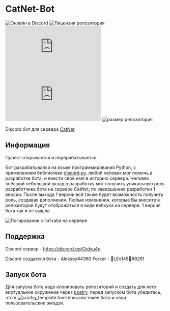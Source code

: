 # CatNet-Bot
![Онлайн в Discord](https://img.shields.io/discord/636658861209813000?label=CatNet) ![Лицензия репозитория](https://img.shields.io/github/license/AlekseyZz/CatNet-Bot?label=%D0%BB%D0%B8%D1%86%D0%B5%D0%BD%D0%B7%D0%B8%D1%8F) ![версия discord.py](https://img.shields.io/pypi/v/discord.py?label=discord.py&logo=discord.py) ![совместимости python с discord.py](https://img.shields.io/pypi/pyversions/discord.py) ![размер репозитория](https://img.shields.io/github/repo-size/AlekseyZz/CatNet-Bot?label=%D1%80%D0%B0%D0%B7%D0%BC%D0%B5%D1%80%20%D1%80%D0%B5%D0%BF%D0%BE%D0%B7%D0%B8%D1%82%D0%BE%D1%80%D0%B8%D1%8F)


Discord бот для сервера [CatNet](https://discord.gg/Grdxu4q)

## Информация
Проект открывается и перерабатывается.

Бот разрабатывался на языке программирования Python, с применением библиотеки [discord.py](https://discordpy.readthedocs.io/en/latest/api.html), любой человек мог помочь в разработке бота, и внести своё имя в историю сервера. Человек внёсший небольшой вклад в разработку мог получить уникальную роль разработчика бота на сервере CatNet, по завершению разработки 1 версии. После выхода 1 версии всё также будет возможность получить роль, создавая дополнения. Любые изменения, которые Вы вносите в репозиторий будут отображаться в виде вебхука на сервере. 1 версия бота так и не вышла.


![Логирование с гитхаба на сервере](https://github.com/AlekseyZz/images/blob/master/%D1%81%D0%BA%D1%80%D0%B8%D0%BD.png)

## Поддержка
Discord сервер - https://discord.gg/Grdxu4q

Discord создателя бота - Aleksey#4360
Forker - 🎄LЕv145🎄#9261

## Запуск бота

Для запуска бота надо клонировать репозиторий и создать для него виртуальное окружение через [poetry](https://python-poetry.org/), перед запуском бота убедитесь, что в ![config_template.toml](https://github.com/AlekseyZz/CatNet-Bot/blob/master/catnetbot/config_template.toml) вписали токен бота и свои пользовательские эмодзи.
